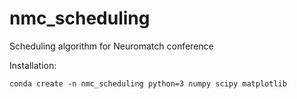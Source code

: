 # nmc_scheduling
Scheduling algorithm for Neuromatch conference

Installation:

```
conda create -n nmc_scheduling python=3 numpy scipy matplotlib
```

